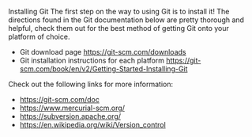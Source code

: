 Installing Git
The first step on the way to using Git is to install it! The directions found in the Git documentation below are pretty thorough and helpful, check them out for the best method of getting Git onto your platform of choice.

* Git download page https://git-scm.com/downloads
* Git installation instructions for each platform https://git-scm.com/book/en/v2/Getting-Started-Installing-Git


Check out the following links for more information:

* https://git-scm.com/doc
* https://www.mercurial-scm.org/
* https://subversion.apache.org/
* https://en.wikipedia.org/wiki/Version_control


